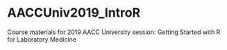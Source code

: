 # AACCUniv2019_IntroR
Course materials for 2019 AACC University session: Getting Started with R for Laboratory Medicine

